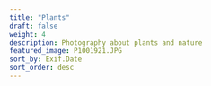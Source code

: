 ```yaml
---
title: "Plants"
draft: false
weight: 4
description: Photography about plants and nature
featured_image: P1001921.JPG
sort_by: Exif.Date
sort_order: desc
---
```


